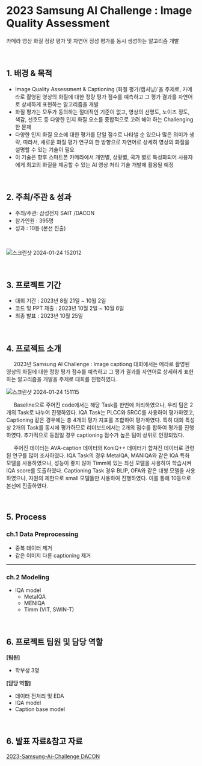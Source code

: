 # 2023 Samsung AI Challenge : Image Quality Assessment
카메라 영상 화질 정량 평가 및 자연어 정성 평가를 동시 생성하는 알고리즘 개발

<br/>

## 1. 배경 & 목적
 
- Image Quality Assessment & Captioning (화질 평가/캡셔닝)'을 주제로, 카메라로 촬영된 영상의 화질에 대한 정량 평가 점수를 예측하고 그 평가 결과를 자연어로 상세하게 표현하는 알고리즘을 개발
- 화질 평가는 모두가 동의하는 절대적인 기준이 없고, 영상의 선명도, 노이즈 정도, 색감, 선호도 등 다양한 인지 화질 요소를 종합적으로 고려 해야 하는 Challenging 한 문제
- 다양한 인지 화질 요소에 대한 평가를 단일 점수로 나타낼 순 있으나 많은 의미가 생략, 따라서, 새로운 화질 평가 연구의 한 방향으로 자연어로 상세히 영상의 화질을 설명할 수 있는 기술이 필요
- 이 기술은 향후 스마트폰 카메라에서 개인별, 상황별, 국가 별로 특성화되어 사용자에게 최고의 화질을 제공할 수 있는 AI 영상 처리 기술 개발에 활용될 예정

<br/>

## 2. 주최/주관 & 성과

- 주최/주관: 삼성전자 SAIT /DACON
- 참가인원 : 395명
- 성과 : 10등 (본선 진출)
 
<br/>

![스크린샷 2024-01-24 152012](https://github.com/yugwangyeol/2023-Samsung-AI-Challenge/assets/72298825/2935e040-0a26-453a-8105-0f2f2ed789fc)

<br/>

## 3. 프로젝트 기간

- 대회 기간 : 2023년 8월 21일 ~ 10월 2일
- 코드 및 PPT 제출 : 2023년 10월 2일 ~ 10월 6일
- 최종 발표 : 2023년 10월 25일

<br/>

## 4. 프로젝트 소개

&nbsp;&nbsp;&nbsp;&nbsp; 2023년 Samsung AI Challenge : Image captiong 대회에서는 메라로 촬영된 영상의 화질에 대한 정량 평가 점수를 예측하고 그 평가 결과를 자연어로 상세하게 표현하는 알고리즘을 개발을 주제로 대회를 진행하였다. 

![스크린샷 2024-01-24 151115](https://github.com/yugwangyeol/2023-Samsung-AI-Challenge/assets/72298825/85111fea-4bbc-4334-b673-c1f0bd7bb89f)

&nbsp;&nbsp;&nbsp;&nbsp; Baseline으로 주어진 code에서는 해당 Task를 한번에 처리하였으나, 우리 팀은 2개의 Task로 나누어 진행하였다. IQA Task는 PLCC와 SRCC를 사용하여 평가하였고, Captioning 같은 경우에는 총 4개의 평가 지표를 조합하여 평가하였다. 특히 대회 특성상 2개의 Task를 동시에 평가하므로 리더보드에서는 2개의 점수를 합하여 평가를 진행하였다. 추가적으로 동점일 경우 captioning 점수가 높은 팀이 상위로 인정되었다.

&nbsp;&nbsp;&nbsp;&nbsp; 주어진 데이터는 AVA-caption 데이터와 KoniQ++ 데이터가 합쳐진 데이터로 관련된 연구를 많이 조사하였다. IQA Task의 경우 MetaIQA, MANIQA와 같은 IQA 특화 모델을 사용하였으나, 성능이 좋지 않아 Timm에 있는 최신 모델을 사용하여 학습시켜 IQA score를 도출하였다. Captioning Task 경우 BLIP, OFA와 같은 대형 모델을 사용하였으나, 자원의 제한으로 small 모델들만 사용하여 진행하였다. 이를 통해 10등으로 본선에 진출하였다.


<br/>

## 5. Process

### ch.1 Data Preprocessing

- 중복 데이터 제거
- 같은 이미지 다른 captioning 제거

---

### ch.2 Modeling

- IQA model
  - MetaIQA
  - MENIQA
  - Timm (VIT, SWIN-T)

<br/>

## 6. 프로젝트 팀원 및 담당 역할

**[팀원]**

- 학부생 3명

**[담당 역할]**

- 데이터 전처리 및 EDA
- IQA model
- Caption base model

<br/>

## 6. 발표 자료&참고 자료

[2023-Samsung-Ai-Challenge DACON](https://dacon.io/competitions/official/236134/overview/description)  
